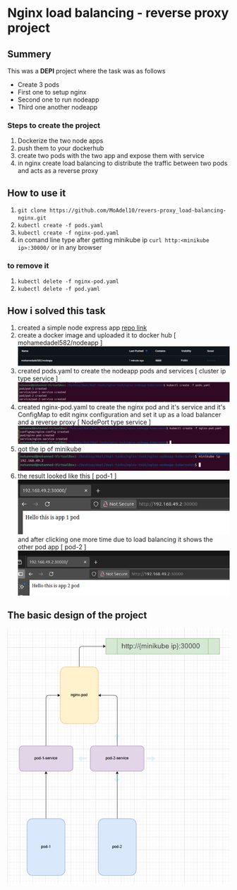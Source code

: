 # Nginx load balancing - reverse proxy project

## Summery

This was a **DEPI** project where the task was as follows

* Create 3 pods
* First one to setup nginx
* Second one to run nodeapp
* Third one another nodeapp

### Steps to create the project

1. Dockerize the two node apps
2. push them to your dockerhub
3. create two pods with the two app and expose them with service
4. in nginx create load balancing to distribute the traffic between two pods and acts as a reverse proxy

## How to use it

1. `git clone https://github.com/MoAdel10/revers-proxy_load-balancing-nginx.git`
2. `kubectl create -f pods.yaml`
3. `kubectl create -f nginx-pod.yaml`
4. in comand line type after getting minikube ip `curl http:<minikube ip>:30000/` or in any browser

### to remove it

1. `kubectl delete -f nginx-pod.yaml`
2. `kubectl delete -f pod.yaml`

## How i solved this task

1. created a simple node express app  [repo link](https://github.com/MoAdel10/simple-node-app.git )
2. create a docker image and uploaded it to docker hub [ mohamedadel582/nodeapp ]![1759348133105](images/readme/1759348133105.png)
3. created pods.yaml to create the nodeapp pods and services [ cluster ip type service ]![1759348250753](images/readme/1759348250753.png)
4. created nginx-pod.yaml  to create the nginx pod and it's service and it's ConfigMap to edit nginx configuration and set it up as a load balancer and a reverse proxy [ NodePort type service ]![1759348390724](images/readme/1759348390724.png)
5. got the ip of minikube ![1759348725515](images/readme/1759348725515.png)
6. the result looked like this  [ pod-1 ] <br> ![1759348756989](images/readme/1759348756989.png)                    and after clicking one more time due to load balancing it shows the other pod app [ pod-2 ]  ![1759348847599](images/readme/1759348847599.png)

## The basic design of the project

![1759349055508](images/readme/1759349055508.png)
